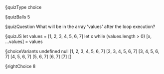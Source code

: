 §quizType
choice

§quizBalls
5

§quizQuestion
What will be in the array 'values' after the loop execution?



§quizJS
let values = [1, 2, 3, 4, 5, 6, 7]
let x
while (values.length > 0) [x, ...values] = values



§choiceVariants
undefined
null
[1, 2, 3, 4, 5, 6, 7]
[2, 3, 4, 5, 6, 7]
[3, 4, 5, 6, 7]
[4, 5, 6, 7]
[5, 6, 7]
[6, 7]
[7]
[]


§rightChoice
8
